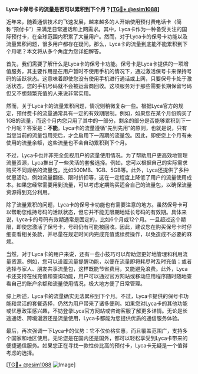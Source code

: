 **Lyca卡保号卡的流量是否可以累积到下个月？[[TG💪+ @esim1088](https://t.me/s/esim1088)]**

近年来，随着通信技术的飞速发展，越来越多的人开始使用预付费电话卡（简称“预付卡”）来满足日常通话和上网需求。其中，Lyca卡作为一种备受关注的国际预付卡，在全球范围内积累了大量用户。然而，对于Lyca卡的保号卡功能以及流量累积问题，很多用户都存在疑问。那么，Lyca卡的流量到底能不能累积到下个月呢？本文将从多个角度为您详细解答。

首先，我们需要了解什么是Lyca卡的保号卡功能。保号卡是Lyca卡提供的一项增值服务，其主要作用是在用户暂时不使用手机的情况下，通过激活保号卡来保持号码的活跃状态。这意味着即使您没有使用手机进行通话或上网，只要保号卡处于激活状态，您的手机号码就不会被运营商回收。这项服务对于那些需要长期保留号码但又不想频繁充值的人来说非常实用。

然而，关于Lyca卡的流量累积问题，情况则稍微复杂一些。根据Lyca官方的规定，预付费卡的流量通常具有一定的有效期限制。例如，如果您在某个月份购买了1GB的流量，而这个月内您只用了其中的一部分，剩余的部分是否能够累积到下一个月呢？答案是：**不能**。Lyca卡的流量遵循“先到先用”的原则，也就是说，只有当您当前的流量包用完后，才会启用下一周期的流量包。因此，即使您上个月有未使用的流量余额，这些流量也不会自动累积到下个月。

不过，Lyca卡也并非完全忽视用户的流量使用情况。为了帮助用户更高效地管理流量资源，Lyca推出了一些灵活的套餐选择。例如，您可以根据自己的实际需求购买不同规格的流量包，比如500MB、1GB、5GB等。此外，Lyca还提供了多种优惠活动，例如流量翻倍、限时折扣等，这在一定程度上降低了用户的流量使用成本。如果您经常需要用到流量，可以考虑定期购买适合自己的流量包，以确保流量资源得到充分利用。

除了流量累积的问题，Lyca卡的保号卡功能也有需要注意的地方。虽然保号卡可以帮助您维持号码的活跃状态，但它并不能无限期地延长号码的有效期。具体来说，Lyca卡的号码有效期通常是固定的，比如6个月或12个月。一旦超过这个期限，即使您激活了保号卡，号码仍有可能被回收。因此，建议您在购买保号卡时仔细查看相关条款，并尽量在规定时间内完成充值或续费操作，以免造成不必要的麻烦。

当然，对于Lyca卡的用户来说，还有一些小技巧可以帮助您更好地管理和利用流量资源。例如，您可以设置流量提醒功能，以便在流量即将耗尽时及时充值；或者选择与家人、朋友共享流量包，这样既能节省费用，又能避免浪费。此外，Lyca卡还支持在线充值和查询功能，用户可以通过官方网站或移动应用程序随时随地查看自己的账户余额和流量使用情况，极大地方便了日常管理。

综上所述，Lyca卡的流量确实无法累积到下个月。不过，Lyca卡提供的保号卡功能和灵活的套餐选择，仍然为用户带来了诸多便利。如果您对Lyca卡的其他功能或优惠政策感兴趣，不妨登录Lyca官方网站或咨询客服了解更多详情。无论是长途通话、跨境漫游还是流量使用，Lyca卡都能为您提供优质的通信服务体验。

最后，再次强调一下Lyca卡的优势：它不仅价格实惠，而且覆盖范围广，支持多个国家和地区使用。无论您是在国内还是国外，都可以轻松享受到Lyca卡带来的便捷通信服务。如果您正在寻找一款性价比高的预付卡，Lyca卡无疑是一个值得考虑的选择。

[[TG💪+ @esim1088](https://t.me/s/esim1088) ![Image](https://i.postimg.cc/4NQfJmqS/Snipaste-2025-05-13-00-14-12.png)]